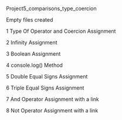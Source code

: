 <p>Project5_comparisons_type_coercion</p>
<p>Empty files created</p>
<p>1 Type Of Operator and Coercion Assignment</p>
<p>2 Infinity Assignment</p>
<p>3 Boolean Assignment</p>
<p>4 console.log() Method</p>
<p>5 Double Equal Signs Assignment</p>
<p>6 Triple Equal Signs Assignment</p>
<p>7 And Operator Assignment with a link</p>
<p>8 Not Operator Assignment with a link</p>
<p></p>
<p></p>